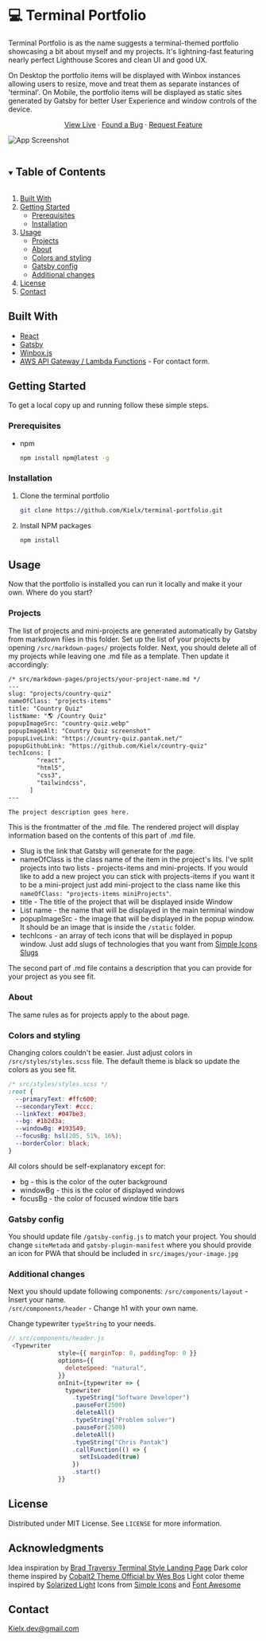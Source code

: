 # 💻 Terminal Portfolio

Terminal Portfolio is as the name suggests a terminal-themed portfolio showcasing a bit about myself and my projects.
It's lightning-fast featuring nearly perfect Lighthouse Scores and clean UI and good UX.

On Desktop the portfolio items will be displayed with Winbox instances allowing users to resize, move and treat them as separate instances of 'terminal'.
On Mobile, the portfolio items will be displayed as static sites generated by Gatsby for better User Experience and window controls of the device.

<p align="center">
    <a href="https://pantak.net/">View Live</a>
    ·
    <a href="https://github.com/Kielx/terminal-portfolio/issues">Found a Bug</a>
    ·
    <a href="https://github.com/Kielx/terminal-portfolio/issues">Request Feature</a>
  </p>
</p>

![App Screenshot](https://raw.githubusercontent.com/Kielx/terminal-portfolio/master/static/PortfolioSS.png "Screenshot of app")

<!-- TABLE OF CONTENTS -->
<details open="open">
  <summary><h2 style="display: inline-block">Table of Contents</h2></summary>
  <ol>
    <li><a href="#built-with">Built With</a></li>
    <li><a href="#getting-started">Getting Started</a>
    <ul>
      <li><a href="#prerequisites">Prerequisites</a></li>
      <li><a href="#installation">Installation</a></li>
    </ul>
    </li>
    <li><a href="#usage">Usage</a>
    <ul>
      <li><a href="#projects">Projects</a></li>
      <li><a href="#about">About</a></li>
      <li><a href="#colors-and-styling">Colors and styling</a></li>
      <li><a href="#gatsby-config">Gatsby config</a></li>
      <li><a href="#additional-changes">Additional changes</a></li>
    </ul>
    </li>
    <li><a href="#license">License</a></li>
    <li><a href="#contact">Contact</a></li>
  </ol>
</details>

<!-- ABOUT THE PROJECT -->
## Built With

* [React](https://reactjs.org/)
* [Gatsby](https://www.gatsbyjs.com/)
* [Winbox.js](https://github.com/nextapps-de/winbox)
* [AWS API Gateway / Lambda Functions](https://aws.amazon.com/) - For contact form.

<!-- GETTING STARTED -->
## Getting Started

To get a local copy up and running follow these simple steps.

### Prerequisites

* npm

  ```sh
  npm install npm@latest -g
  ```

### Installation

1. Clone the terminal portfolio

   ```sh
   git clone https://github.com/Kielx/terminal-portfolio.git
   ```

2. Install NPM packages

   ```sh
   npm install
   ```

<!-- USAGE EXAMPLES -->
## Usage

Now that the portfolio is installed you can run it locally and make it your own. Where do you start?

### Projects

The list of projects and mini-projects are generated automatically by Gatsby from markdown files in this folder. Set up the list of your projects by opening ```/src/markdown-pages/``` projects folder. Next, you should delete all of my projects while leaving one .md file as a template. Then update it accordingly:

```markdown
/* src/markdown-pages/projects/your-project-name.md */
---
slug: "projects/country-quiz"
nameOfClass: "projects-items"
title: "Country Quiz"
listName: "🌎 /Country Quiz"
popupImageSrc: "country-quiz.webp"
popupImageAlt: "Country Quiz screenshot"
popupLiveLink: "https://country-quiz.pantak.net/"
popupGithubLink: "https://github.com/Kielx/country-quiz"
techIcons: [
        "react",
        "html5",
        "css3",
        "tailwindcss",
      ]
---

The project description goes here.
```

This is the frontmatter of the .md file. The rendered project will display information based on the contents of this part of .md file.

* Slug is the link that Gatsby will generate for the page.
* nameOfClass is the class name of the item in the project's lits. I've split projects into two lists - projects-items and mini-projects. If you would like to add a new project you can stick with projects-items if you want it to be a mini-project just add mini-project to the class name like this `nameOfClass: "projects-items miniProjects"`.
* title - The title of the project that will be displayed inside Window
* List name - the name that will be displayed in the main terminal window
* popupImageSrc - the image that will be displayed in the popup window. It should be an image that is inside the `/static` folder.
* techIcons - an array of tech icons that will be displayed in popup window. Just add slugs of technologies that you want from [Simple Icons Slugs](https://github.com/simple-icons/simple-icons/blob/develop/slugs.md)

The second part of .md file contains a description that you can provide for your project as you see fit.

### About

The same rules as for projects apply to the about page.

### Colors and styling

Changing colors couldn't be easier. Just adjust colors in `/src/styles/styles.scss` file.
The default theme is black so update the colors as you see fit.

```scss
/* src/styles/styles.scss */
:root {
  --primaryText: #ffc600;
  --secondaryText: #ccc;
  --linkText: #047be3;
  --bg: #1b2d3a;
  --windowBg: #193549;
  --focusBg: hsl(205, 51%, 16%);
  --borderColor: black;
}
```

All colors should be self-explanatory except for:

* bg - this is the color of the outer background
* windowBg - this is the color of displayed windows
* focusBg - the color of focused window title bars

### Gatsby config

You should update file `/gatsby-config.js` to match your project. You should change `siteMetada` and `gatsby-plugin-manifest` where you should provide an icon for PWA that should be included in `src/images/your-image.jpg`

### Additional changes

Next you should update following components:
`/src/components/layout` - Insert your name. <br>
`/src/components/header` - Change h1 with your own name. <br>

Change typewriter `typeString` to your needs.
```javaScript
// src/components/header.js
 <Typewriter
              style={{ marginTop: 0, paddingTop: 0 }}
              options={{
                deleteSpeed: "natural",
              }}
              onInit={typewriter => {
                typewriter
                  .typeString("Software Developer")
                  .pauseFor(2500)
                  .deleteAll()
                  .typeString("Problem solver")
                  .pauseFor(2500)
                  .deleteAll()
                  .typeString("Chris Pantak")
                  .callFunction(() => {
                    setIsLoaded(true)
                  })
                  .start()
              }}
```

<!-- LICENSE -->
## License

Distributed under MIT License. See `LICENSE` for more information.

## Acknowledgments

Idea inspiration by [Brad Traversy Terminal Style Landing Page](https://www.youtube.com/watch?v=jQCk2yo10YY)
Dark color theme inspired by [Cobalt2 Theme Official by Wes Bos](https://marketplace.visualstudio.com/items?itemName=wesbos.theme-cobalt2)
Light color theme inspired by [Solarized Light](https://en.wikipedia.org/wiki/Solarized_(color_scheme)2)
Icons from [Simple Icons](https://github.com/simple-icons/simple-icons) and [Font Awesome](https://fontawesome.com/)

<!-- CONTACT -->
## Contact

Kielx.dev@gmail.com
<!-- MARK
<!--stackedit_data:
eyJoaXN0b3J5IjpbNzc5ODUwNjQ3XX0=
-->
